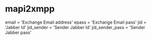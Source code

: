 # mapi2xmpp

email = 'Exchange Email address'
epass = 'Exchange Email pass'
jid = 'Jabber Id'
jid_sender = 'Sender Jabber Id'
jid_sender_pass = 'Sender Jabber pass'